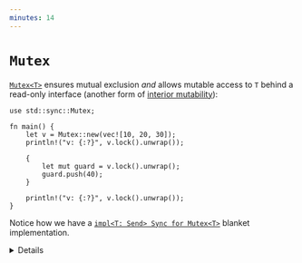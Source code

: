 ```yaml
---
minutes: 14
---
```


# `Mutex`

[`Mutex<T>`][1] ensures mutual exclusion _and_ allows mutable access to `T`
behind a read-only interface (another form of
[interior mutability](../../borrowing/interior-mutability.md)):

```rust,editable
use std::sync::Mutex;

fn main() {
    let v = Mutex::new(vec![10, 20, 30]);
    println!("v: {:?}", v.lock().unwrap());

    {
        let mut guard = v.lock().unwrap();
        guard.push(40);
    }

    println!("v: {:?}", v.lock().unwrap());
}
```

Notice how we have a [`impl<T: Send> Sync for Mutex<T>`][2] blanket
implementation.

[1]: https://doc.rust-lang.org/std/sync/struct.Mutex.html
[2]: https://doc.rust-lang.org/std/sync/struct.Mutex.html#impl-Sync-for-Mutex%3CT%3E
[3]: https://doc.rust-lang.org/std/sync/struct.Arc.html

<details>

- `Mutex` in Rust looks like a collection with just one element --- the
  protected data.
  - It is not possible to forget to acquire the mutex before accessing the
    protected data.
- You can get an `&mut T` from an `&Mutex<T>` by taking the lock. The
  `MutexGuard` ensures that the `&mut T` doesn't outlive the lock being held.
- `Mutex<T>` implements both `Send` and `Sync` if and only if `T` implements
  `Send`.
- A read-write lock counterpart: `RwLock`.
- Why does `lock()` return a `Result`?
  - If the thread that held the `Mutex` panicked, the `Mutex` becomes "poisoned"
    to signal that the data it protected might be in an inconsistent state.
    Calling `lock()` on a poisoned mutex fails with a [`PoisonError`]. You can
    call `into_inner()` on the error to recover the data regardless.

[`PoisonError`]: https://doc.rust-lang.org/std/sync/struct.PoisonError.html

</details>
